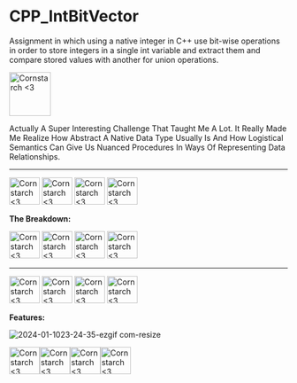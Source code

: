 # CPP_IntBitVector
  Assignment in which using a native integer in C++ use bit-wise operations in order to store integers in a single int variable and extract them and compare stored values with another for union operations. 

<img src="https://github.com/Kingerthanu/CPP_IntBitVector/assets/76754592/ed9f73db-b333-4667-a8eb-1caa96b32c0b" alt="Cornstarch <3" width="75" height="79">

Actually A Super Interesting Challenge That Taught Me A Lot. It Really Made Me Realize How Abstract A Native Data Type Usually Is And How Logistical Semantics Can Give Us Nuanced Procedures In Ways Of Representing Data Relationships.


----------------------------------------------

<img src="https://github.com/Kingerthanu/CPP_IntBitVector/assets/76754592/b3961a3d-ad50-42ac-ac34-1db62fdc6fbb" alt="Cornstarch <3" width="55" height="49"> <img src="https://github.com/Kingerthanu/CPP_IntBitVector/assets/76754592/b3961a3d-ad50-42ac-ac34-1db62fdc6fbb" alt="Cornstarch <3" width="55" height="49"> <img src="https://github.com/Kingerthanu/CPP_IntBitVector/assets/76754592/b3961a3d-ad50-42ac-ac34-1db62fdc6fbb" alt="Cornstarch <3" width="55" height="49"> <img src="https://github.com/Kingerthanu/CPP_IntBitVector/assets/76754592/b3961a3d-ad50-42ac-ac34-1db62fdc6fbb" alt="Cornstarch <3" width="55" height="49">



**The Breakdown:**



<img src="https://github.com/Kingerthanu/CPP_IntBitVector/assets/76754592/dd782870-1b9c-4054-8a80-be4b4d33b1cd" alt="Cornstarch <3" width="55" height="49"> <img src="https://github.com/Kingerthanu/CPP_IntBitVector/assets/76754592/dd782870-1b9c-4054-8a80-be4b4d33b1cd" alt="Cornstarch <3" width="55" height="49"> <img src="https://github.com/Kingerthanu/CPP_IntBitVector/assets/76754592/dd782870-1b9c-4054-8a80-be4b4d33b1cd" alt="Cornstarch <3" width="55" height="49"> <img src="https://github.com/Kingerthanu/CPP_IntBitVector/assets/76754592/dd782870-1b9c-4054-8a80-be4b4d33b1cd" alt="Cornstarch <3" width="55" height="49">



----------------------------------------------

<img src="https://github.com/Kingerthanu/CPP_IntBitVector/assets/76754592/3628c8cc-7043-40f5-8dde-4dceab71ebe3" alt="Cornstarch <3" width="55" height="49"> <img src="https://github.com/Kingerthanu/CPP_IntBitVector/assets/76754592/3628c8cc-7043-40f5-8dde-4dceab71ebe3" alt="Cornstarch <3" width="55" height="49"> <img src="https://github.com/Kingerthanu/CPP_IntBitVector/assets/76754592/3628c8cc-7043-40f5-8dde-4dceab71ebe3" alt="Cornstarch <3" width="55" height="49"> <img src="https://github.com/Kingerthanu/CPP_IntBitVector/assets/76754592/3628c8cc-7043-40f5-8dde-4dceab71ebe3" alt="Cornstarch <3" width="55" height="49">


**Features:**

  
![2024-01-1023-24-35-ezgif com-resize](https://github.com/Kingerthanu/CPP_IntBitVector/assets/76754592/5adea2cc-654f-4f37-925d-af80c4373be1)



<img src="https://github.com/Kingerthanu/CPP_IntBitVector/assets/76754592/283e3415-52b5-4e2e-8d3d-ff8a400de2e4" alt="Cornstarch <3" width="55" height="49"><img src="https://github.com/Kingerthanu/CPP_IntBitVector/assets/76754592/283e3415-52b5-4e2e-8d3d-ff8a400de2e4" alt="Cornstarch <3" width="55" height="49"><img src="https://github.com/Kingerthanu/CPP_IntBitVector/assets/76754592/283e3415-52b5-4e2e-8d3d-ff8a400de2e4" alt="Cornstarch <3" width="55" height="49"><img src="https://github.com/Kingerthanu/CPP_IntBitVector/assets/76754592/283e3415-52b5-4e2e-8d3d-ff8a400de2e4" alt="Cornstarch <3" width="55" height="49">
